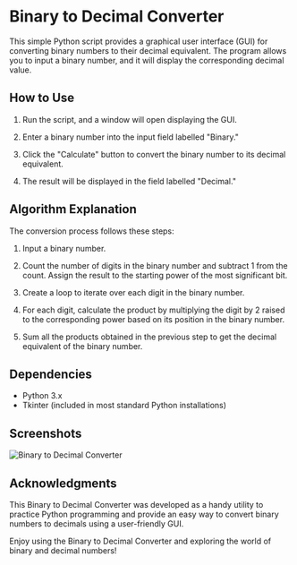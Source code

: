 # Binary to Decimal Converter

This simple Python script provides a graphical user interface (GUI) for converting binary numbers to their decimal equivalent. The program allows you to input a binary number, and it will display the corresponding decimal value.

## How to Use

1. Run the script, and a window will open displaying the GUI.

2. Enter a binary number into the input field labelled "Binary."

3. Click the "Calculate" button to convert the binary number to its decimal equivalent.

4. The result will be displayed in the field labelled "Decimal."

## Algorithm Explanation

The conversion process follows these steps:

1. Input a binary number.

2. Count the number of digits in the binary number and subtract 1 from the count. Assign the result to the starting power of the most significant bit.

3. Create a loop to iterate over each digit in the binary number.

4. For each digit, calculate the product by multiplying the digit by 2 raised to the corresponding power based on its position in the binary number.

5. Sum all the products obtained in the previous step to get the decimal equivalent of the binary number.

## Dependencies

- Python 3.x
- Tkinter (included in most standard Python installations)

## Screenshots

![Binary to Decimal Converter](screenshot.png)

## Acknowledgments

This Binary to Decimal Converter was developed as a handy utility to practice Python programming and provide an easy way to convert binary numbers to decimals using a user-friendly GUI.

Enjoy using the Binary to Decimal Converter and exploring the world of binary and decimal numbers!
